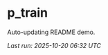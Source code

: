 # p_train

Auto-updating README demo.

<!--START_SECTION:status-->
_Last run: 2025-10-20 06:32 UTC_
<!--END_SECTION:status-->

































































































































































































































































































































































































































































































































































































































































































































































































































































































































































































































































































































































































































































































































































































































